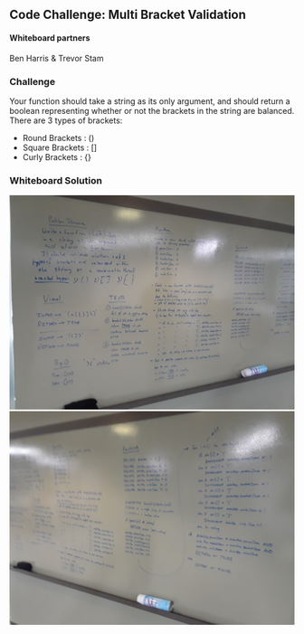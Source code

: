 ## Code Challenge: Multi Bracket Validation

#### Whiteboard partners
Ben Harris & Trevor Stam

### Challenge

Your function should take a string as its only argument, and should return a boolean representing whether or not the brackets in the string are balanced. There are 3 types of brackets:

- Round Brackets : ()
- Square Brackets : []
- Curly Brackets : {}

### Whiteboard Solution
![Whiteboard1](./assets/MultiBracketVal1.jpg)
![Whiteboard2](./assets/MultiBrackVal2.jpg)

